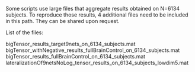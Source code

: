 Some scripts use large files that aggregate results obtained on N=6134 subjects.
To reproduce those results, 4 additional files need to be included in this path. They can be shared upon request.

List of the files:

bigTensor_results_target9nets_on_6134_subjects.mat
bigTensor_withNegative_results_fullBrainControl_on_6134_subjects.mat
bigTensor_results_fullBrainControl_on_6134_subjects.mat
lateralizationOf9netsNoLog_tensor_results_on_6134_subjects_lowdim5.mat


